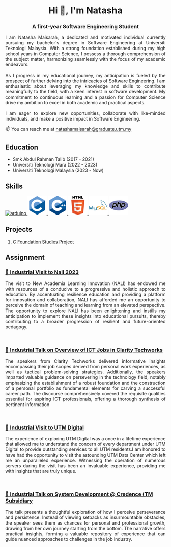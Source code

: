 <h1 align="center">Hi 👋, I'm Natasha</h1>
<h3 align="center">A first-year Software Engineering Student</h3>
<p align="justify">I am Natasha Maisarah, a dedicated and motivated individual currently pursuing my bachelor's degree in Software Engineering at Universiti Teknologi Malaysia. With a strong foundation established during my high school years in Computer Science, I possess a thorough comprehension of the subject matter, harmonizing seamlessly with the focus of my academic endeavors.<br><br>As I progress in my educational journey, my anticipation is fueled by the prospect of further delving into the intricacies of Software Engineering. I am enthusiastic about leveraging my knowledge and skills to contribute meaningfully to the field, with a keen interest in software development. My commitment to continuous learning and a passion for Computer Science drive my ambition to excel in both academic and practical aspects.<br><br>I am eager to explore new opportunities, collaborate with like-minded individuals, and make a positive impact in Software Engineering.</p>
📫 You can reach me at <a href="natashamaisarah@graduate.utm.my">natashamaisarah@graduate.utm.my</a>

<h2 align="left">Education</h2>
<p align="left"><ul>
<li>Smk Abdul Rahman Talib (2017 - 2021)</li>
<li>Universiti Teknologi Mara (2022 - 2023)</li>
<li>Universiti Teknologi Malaysia (2023 - Now)</li>
</ul></p>
  
<h2 align="left">Skills</h2>
<p align="left"> <a href="https://www.arduino.cc/" target="_blank" rel="noreferrer"> <img src="https://cdn.worldvectorlogo.com/logos/arduino-1.svg" alt="arduino" width="60" height="60"/></a><a href="https://www.cprogramming.com/" target="_blank" rel="noreferrer"> <img src="https://raw.githubusercontent.com/devicons/devicon/master/icons/c/c-original.svg" alt="c" width="60" height="60"/> </a> <a href="https://www.w3schools.com/cpp/" target="_blank" rel="noreferrer"> <img src="https://raw.githubusercontent.com/devicons/devicon/master/icons/cplusplus/cplusplus-original.svg" alt="cplusplus" width="60" height="60"/> </a> <a href="https://www.w3.org/html/" target="_blank" rel="noreferrer"> <img src="https://raw.githubusercontent.com/devicons/devicon/master/icons/html5/html5-original-wordmark.svg" alt="html5" width="60" height="60"/> </a> <a href="https://www.mysql.com/" target="_blank" rel="noreferrer"> <img src="https://raw.githubusercontent.com/devicons/devicon/master/icons/mysql/mysql-original-wordmark.svg" alt="mysql" width="60" height="60"/> </a> <a href="https://www.php.net" target="_blank" rel="noreferrer"> <img src="https://raw.githubusercontent.com/devicons/devicon/master/icons/php/php-original.svg" alt="php" width="60" height="60"/> </a></p>

<h2 align="left">Projects</h2>
<p align="left"><ol><li><a href="Cinema Ticket Application.cpp">C Foundation Studies Project</a></li></ol></p>

<h2 align="left">Assignment</h2>
<h3><a href="Assignment 1 Visit to NALI 2023.pdf">📍 Industrial Visit to Nali 2023</a></h3><p align="justify">The visit to New Academia Learning Innovation (NALI) has endowed me with resources of a conducive to a progressive and holistic approach to education. By accentuating resilience education and providing a platform for innovation and collaboration, NALI has afforded me an opportunity to perceive the domain of teaching and learning from an elevated perspective. The opportunity to explore NALI has been enlightening and instills my anticipation to implement these insights into educational pursuits, thereby contributing to a broader progression of resilient and future-oriented pedagogy.</p><br>

<h3><a href="Assignment 2 Industrial Talk 1.pdf">📍 Industrial Talk on Overview of ICT Jobs in Clarity Techworks</a></h3><p align="justify">The speakers from Clarity Techworks delivered informative insights encompassing their job scopes derived from personal work experiences, as well as tactical problem-solving strategies. Additionally, the speakers imparted valuable guidance on persevering in the technology field, notably emphasizing the establishment of a robust foundation and the construction of a personal portfolio as fundamental elements for carving a successful career path. The discourse comprehensively covered the requisite qualities essential for aspiring ICT professionals, offering a thorough synthesis of pertinent information</p><br>

<h3><a href="Assignment 3 Visit to UTM Digital.pdf">📍 Industrial Visit to UTM Digital</a></h3><p align="justify">The experience of exploring UTM Digital was a once in a lifetime experience that allowed me to understand the concern of every department under UTM Digital to provide outstanding services to all UTM residents.I am honored to have had the opportunity to visit the astounding UTM Data Center which left me an unparalleled experience. Witnessing the operation of numerous servers during the visit has been an invaluable experience, providing me with insights that are truly unique. </p><br>

<h3><a href="Assignment 4 Industrial Talk 2.pdf">📍 Industrial Talk on System Development @ Credence (TM Subsidiary</a></h3><p align="justify">The talk presents a thoughtful exploration of how I perceive perseverance and persistence. Instead of viewing setbacks as insurmountable obstacles, the speaker sees them as chances for personal and professional growth, drawing from her own journey starting from the bottom. The narrative offers practical insights, forming a valuable repository of experience that can guide nuanced approaches to challenges in the job industry.
</p><br>
